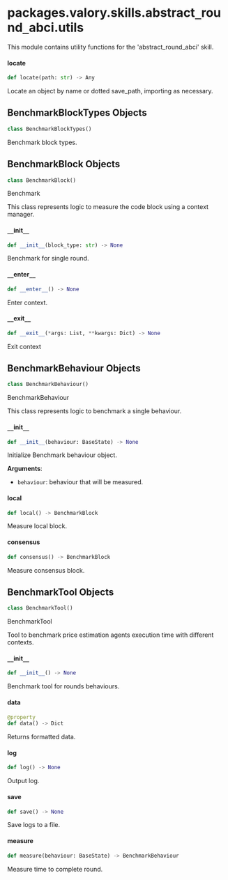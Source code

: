 <a id="packages.valory.skills.abstract_round_abci.utils"></a>

# packages.valory.skills.abstract`_`round`_`abci.utils

This module contains utility functions for the 'abstract_round_abci' skill.

<a id="packages.valory.skills.abstract_round_abci.utils.locate"></a>

#### locate

```python
def locate(path: str) -> Any
```

Locate an object by name or dotted save_path, importing as necessary.

<a id="packages.valory.skills.abstract_round_abci.utils.BenchmarkBlockTypes"></a>

## BenchmarkBlockTypes Objects

```python
class BenchmarkBlockTypes()
```

Benchmark block types.

<a id="packages.valory.skills.abstract_round_abci.utils.BenchmarkBlock"></a>

## BenchmarkBlock Objects

```python
class BenchmarkBlock()
```

Benchmark

This class represents logic to measure the code block using a
context manager.

<a id="packages.valory.skills.abstract_round_abci.utils.BenchmarkBlock.__init__"></a>

#### `__`init`__`

```python
def __init__(block_type: str) -> None
```

Benchmark for single round.

<a id="packages.valory.skills.abstract_round_abci.utils.BenchmarkBlock.__enter__"></a>

#### `__`enter`__`

```python
def __enter__() -> None
```

Enter context.

<a id="packages.valory.skills.abstract_round_abci.utils.BenchmarkBlock.__exit__"></a>

#### `__`exit`__`

```python
def __exit__(*args: List, **kwargs: Dict) -> None
```

Exit context

<a id="packages.valory.skills.abstract_round_abci.utils.BenchmarkBehaviour"></a>

## BenchmarkBehaviour Objects

```python
class BenchmarkBehaviour()
```

BenchmarkBehaviour

This class represents logic to benchmark a single behaviour.

<a id="packages.valory.skills.abstract_round_abci.utils.BenchmarkBehaviour.__init__"></a>

#### `__`init`__`

```python
def __init__(behaviour: BaseState) -> None
```

Initialize Benchmark behaviour object.

**Arguments**:

- `behaviour`: behaviour that will be measured.

<a id="packages.valory.skills.abstract_round_abci.utils.BenchmarkBehaviour.local"></a>

#### local

```python
def local() -> BenchmarkBlock
```

Measure local block.

<a id="packages.valory.skills.abstract_round_abci.utils.BenchmarkBehaviour.consensus"></a>

#### consensus

```python
def consensus() -> BenchmarkBlock
```

Measure consensus block.

<a id="packages.valory.skills.abstract_round_abci.utils.BenchmarkTool"></a>

## BenchmarkTool Objects

```python
class BenchmarkTool()
```

BenchmarkTool

Tool to benchmark price estimation agents execution time with
different contexts.

<a id="packages.valory.skills.abstract_round_abci.utils.BenchmarkTool.__init__"></a>

#### `__`init`__`

```python
def __init__() -> None
```

Benchmark tool for rounds behaviours.

<a id="packages.valory.skills.abstract_round_abci.utils.BenchmarkTool.data"></a>

#### data

```python
@property
def data() -> Dict
```

Returns formatted data.

<a id="packages.valory.skills.abstract_round_abci.utils.BenchmarkTool.log"></a>

#### log

```python
def log() -> None
```

Output log.

<a id="packages.valory.skills.abstract_round_abci.utils.BenchmarkTool.save"></a>

#### save

```python
def save() -> None
```

Save logs to a file.

<a id="packages.valory.skills.abstract_round_abci.utils.BenchmarkTool.measure"></a>

#### measure

```python
def measure(behaviour: BaseState) -> BenchmarkBehaviour
```

Measure time to complete round.

